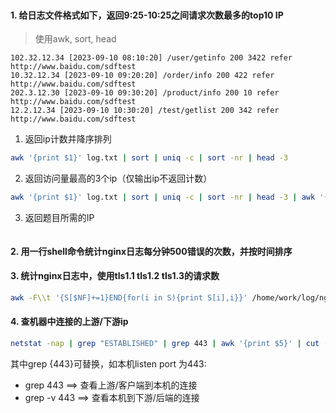```toc
```

#### 1. 给日志文件格式如下，返回9:25-10:25之间请求次数最多的top10 IP
> 使用awk, sort, head

```
102.32.12.34 [2023-09-10 08:10:20] /user/getinfo 200 3422 refer http://www.baidu.com/sdftest
10.32.12.34 [2023-09-10 09:20:20] /order/info 200 422 refer http://www.baidu.com/sdftest
202.3.12.30 [2023-09-10 09:30:20] /product/info 200 10 refer http://www.baidu.com/sdftest
12.2.12.34 [2023-09-10 10:30:20] /test/getlist 200 342 refer http://www.baidu.com/sdftest
```

1. 返回ip计数并降序排列
``` sh
awk '{print $1}' log.txt | sort | uniq -c | sort -nr | head -3 

```
2. 返回访问量最高的3个ip（仅输出ip不返回计数）
``` sh
awk '{print $1}' log.txt | sort | uniq -c | sort -nr | head -3 | awk '{print $2}'
```
3. 返回题目所需的IP
```
```

#### 2. 用一行shell命令统计nginx日志每分钟500错误的次数，并按时间排序

#### 3. 统计nginx日志中，使用tls1.1 tls1.2 tls1.3的请求数
```Bash
awk -F\\t '{S[$NF]+=1}END{for(i in S){print S[i],i}}' /home/work/log/nginx/global.market.xiaomi.com.log
```
#### 4. 查机器中连接的上游/下游ip
``` sh
netstat -nap | grep "ESTABLISHED" | grep 443 | awk '{print $5}' | cut -d':' -f1 | uniq
```
其中grep {443}可替换，如本机listen port 为443:
- grep 443 ==> 查看上游/客户端到本机的连接
- grep -v 443 ==> 查看本机到下游/后端的连接


